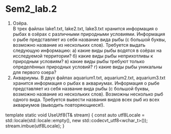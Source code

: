# Sem2_lab.2

1. Озёра.	
В трех файлах lake1.txt, lake2.txt, lake3.txt хранится информация о рыбах в озёрах с различными природными условиями. Информация о рыбе представляет из себя название вида рыбы (с большой буквы, возможно название из нескольких слов).
Требуется выдать следующую информацию:
а) какие виды рыбы водятся в озёрах на исследуемой территории?
б) какие виды рыбы неприхотливы к природным условиям?
в) какие виды рыбы требуют только определённых природных условий?
г) какие виды рыбы уникальны для первого озера?
2. Аквариумы.
В двух файлах aquarium1.txt, aquarium2.txt, aquarium3.txt хранится информация  о рыбах в аквариумах. Информация о рыбе представляет из себя название вида рыбы (с большой буквы, возможно название из нескольких слов). Возможны несколько рыб одного вида.
Требуется вывести названия видов всех рыб из всех аквариумов (выводить повторяющиеся!).

template<typename T>
	static void UseUtf8(T& stream)
	{
		const auto utf8Locale = std::locale(std::locale::empty(), new std::codecvt_utf8<wchar_t>());
		stream.imbue(utf8Locale);
	}



